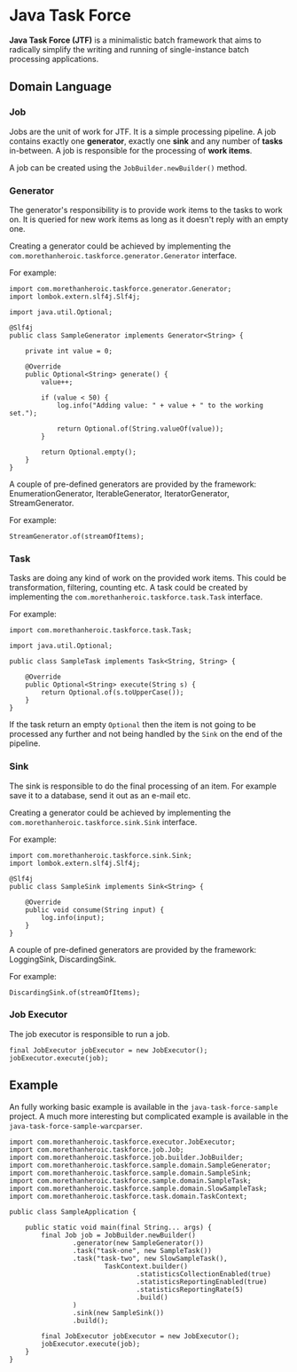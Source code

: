 # Java Task Force

**Java Task Force (JTF)** is a minimalistic batch framework that aims to radically simplify the writing and running of single-instance batch processing applications.

## Domain Language

### Job

Jobs are the unit of work for JTF. It is a simple processing pipeline. A job contains exactly one **generator**, exactly one **sink** and any number of **tasks** in-between. A job is responsible for the processing of **work items**.

A job can be created using the `JobBuilder.newBuilder()` method.

### Generator

The generator's responsibility is to provide work items to the tasks to work on. It is queried for new work items as long as it doesn't reply with an empty one.

Creating a generator could be achieved by implementing the `com.morethanheroic.taskforce.generator.Generator` interface.

For example:
```
import com.morethanheroic.taskforce.generator.Generator;
import lombok.extern.slf4j.Slf4j;

import java.util.Optional;

@Slf4j
public class SampleGenerator implements Generator<String> {

    private int value = 0;

    @Override
    public Optional<String> generate() {
        value++;

        if (value < 50) {
            log.info("Adding value: " + value + " to the working set.");

            return Optional.of(String.valueOf(value));
        }

        return Optional.empty();
    }
}
```

A couple of pre-defined generators are provided by the framework: EnumerationGenerator, IterableGenerator, IteratorGenerator, StreamGenerator.

For example:
```
StreamGenerator.of(streamOfItems);
```

### Task

Tasks are doing any kind of work on the provided work items. This could be transformation, filtering, counting etc. A task could be created by implementing the `com.morethanheroic.taskforce.task.Task` interface.

For example:
```
import com.morethanheroic.taskforce.task.Task;

import java.util.Optional;

public class SampleTask implements Task<String, String> {

    @Override
    public Optional<String> execute(String s) {
        return Optional.of(s.toUpperCase());
    }
}
```

If the task return an empty `Optional` then the item is not going to be processed any further and not being handled by the `Sink` on the end of the pipeline.

### Sink

The sink is responsible to do the final processing of an item. For example save it to a database, send it out as an e-mail etc.

Creating a generator could be achieved by implementing the `com.morethanheroic.taskforce.sink.Sink` interface.

For example:
```
import com.morethanheroic.taskforce.sink.Sink;
import lombok.extern.slf4j.Slf4j;

@Slf4j
public class SampleSink implements Sink<String> {

    @Override
    public void consume(String input) {
        log.info(input);
    }
}
```

A couple of pre-defined generators are provided by the framework: LoggingSink, DiscardingSink.

For example:
```
DiscardingSink.of(streamOfItems);
```

### Job Executor

The job executor is responsible to run a job.

```
final JobExecutor jobExecutor = new JobExecutor();
jobExecutor.execute(job);
```

## Example

An fully working basic example is available in the `java-task-force-sample` project. A much more interesting but complicated example is available in the `java-task-force-sample-warcparser`.

```
import com.morethanheroic.taskforce.executor.JobExecutor;
import com.morethanheroic.taskforce.job.Job;
import com.morethanheroic.taskforce.job.builder.JobBuilder;
import com.morethanheroic.taskforce.sample.domain.SampleGenerator;
import com.morethanheroic.taskforce.sample.domain.SampleSink;
import com.morethanheroic.taskforce.sample.domain.SampleTask;
import com.morethanheroic.taskforce.sample.domain.SlowSampleTask;
import com.morethanheroic.taskforce.task.domain.TaskContext;

public class SampleApplication {

    public static void main(final String... args) {
        final Job job = JobBuilder.newBuilder()
                .generator(new SampleGenerator())
                .task("task-one", new SampleTask())
                .task("task-two", new SlowSampleTask(),
                        TaskContext.builder()
                                .statisticsCollectionEnabled(true)
                                .statisticsReportingEnabled(true)
                                .statisticsReportingRate(5)
                                .build()
                )
                .sink(new SampleSink())
                .build();

        final JobExecutor jobExecutor = new JobExecutor();
        jobExecutor.execute(job);
    }
}
```
